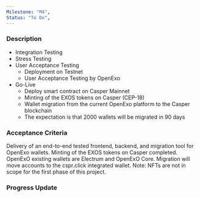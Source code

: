```yaml
---
Milestone: "M4",
Status: "To Do",
---
```

<!--lang:en--> 
### Description

- Integration Testing
- Stress Testing
- User Acceptance Testing
  - Deployment on Testnet
  - User Acceptance Testing by OpenExo
- Go-Live
  - Deploy smart contract on Casper Mainnet
  - Minting of the EXOS tokens on Casper (CEP-18)
  - Wallet migration from the current OpenExo platform to the Casper
    blockchain
  - The expectation is that 2000 wallets will be migrated in 90 days



### Acceptance Criteria

Delivery of an end-to-end tested frontend, backend, and migration tool for OpenExo
wallets.
Minting of the EXOS tokens on Casper completed.
OpenExO existing wallets are Electrum and OpenExO Core.
Migration will move accounts to the cspr.click integrated wallet.
Note: NFTs are not in scope for the first phase of this project.


### Progress Update
